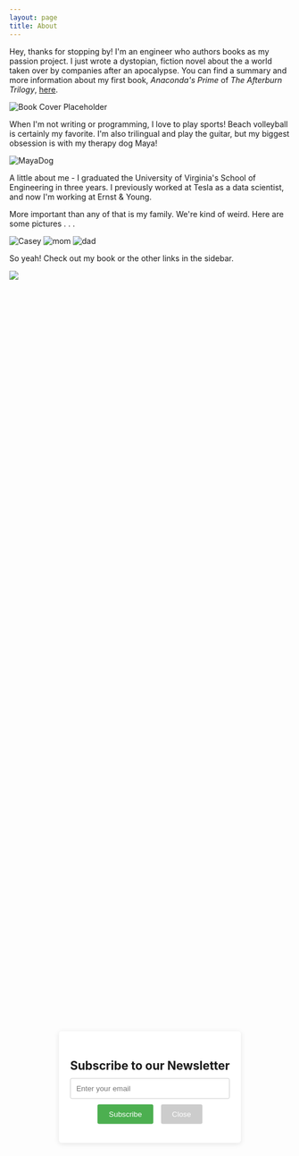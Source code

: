 ```yaml
---
layout: page
title: About
---
```


 <!-- CSS styles for the pop-up form -->
  <style>
  .popup-form {
    position: fixed;
    top: 50%;
    left: 50%;
    transform: translate(-50%, -50%);
    background-color: #fff;
    padding: 20px;
    border-radius: 5px;
    box-shadow: 0px 2px 10px rgba(0, 0, 0, 0.1);
    z-index: 9999;
    text-align: center;
  }

  .popup-form h2 {
    margin-bottom: 10px;
  }

  .popup-form input[type="email"] {
    width: 100%;
    padding: 10px;
    margin-bottom: 10px;
    border: 1px solid #ccc;
    border-radius: 3px;
  }

  .popup-form button {
    padding: 10px 20px;
    background-color: #4CAF50;
    color: #fff;
    border: none;
    border-radius: 3px;
    cursor: pointer;
  }

  .popup-form button.close {
    background-color: #ccc;
    margin-left: 10px;
  }
</style>

<p class="message">
  Hey, thanks for stopping by! I'm an engineer who authors books as my passion project. I just wrote a dystopian, fiction novel about the a world taken over by companies after an apocalypse. You can find a summary and more information about my first book, <em>Anaconda's Prime</em> of <em>The Afterburn Trilogy</em>, <a href="{{site.baseurl | append: '/books/'}}">here</a>. 
</p>

![Book Cover Placeholder](https://i.imgur.com/mNtDD5U.jpg)

<p>
  When I'm not writing or programming, I love to play sports! Beach volleyball is certainly my favorite. I'm also trilingual and play the guitar, but my biggest obsession is with my therapy dog Maya!
</p>

![MayaDog](https://i.imgur.com/Ay9UoFj.jpg)

<p>
A little about me - I graduated the University of Virginia's School of Engineering in three years. I previously worked at Tesla as a data scientist, and now I'm working at Ernst & Young.
</p>

<p>
More important than any of that is my family. We're kind of weird. Here are some pictures . . . 
</p>

![Casey](https://i.imgur.com/ASqfbO4.jpg)
![mom](https://i.imgur.com/VoKnZ7E.jpg)
![dad](https://i.imgur.com/Ah9xOS5.jpg)

<p>So yeah! Check out my book or the other links in the sidebar.</p>

![](https://i.pinimg.com/474x/6d/01/da/6d01da006a6a4654ea9943d062307398--so-funny-funny-pics.jpg)

<!-- <div class="card" style="width: 18rem;">
  <div class="card-body">
    <h5 class="card-title">Luke Anglin</h5>
    <p class="card-text">Contact me</p>
  </div>
  <ul class="list-group list-group-flush">
    <li class="list-group-item">Email: lta9vw@virginia.edu</li>
    <li class="list-group-item">Github: luke-anglin</li>
  </ul>
  <div class="card-body">
    <a href="https://github.com/luke-anglin" style="margin-right: 5em;" class="card-link">GitHub</a>
  </div>
</div> -->

 <div class="popup-form" id="newsletter-popup">
  <h2>Subscribe to our Newsletter</h2>
  <form id="subscribe-form">
    <input type="email" name="email" placeholder="Enter your email" required>
    <br>
    <button type="submit">Subscribe</button>
    <button type="button" class="close" onclick="closePopup()">Close</button>
  </form>
</div>

  <script>
    function closePopup() {
    document.getElementById("newsletter-popup").style.display = "none";
  }

  document.getElementById("subscribe-form").addEventListener("submit", function(event) {
    event.preventDefault();

    var apiKey = "e8e23728eaea379bed9a202ff047002e-us21";
    var listId = "da40f6d9bf";

    var formData = new FormData(this);
    var email = formData.get("email");

    var url = "https://us21.api.mailchimp.com/3.0/lists/" + listId + "/members/";
    var data = {
      email_address: email,
      status: "subscribed",
      merge_fields: {
        FNAME: "First Name",
        LNAME: "Last Name"
    }
    };
    const headers = new Headers();
    headers.append('Authorization', 'Basic ' + btoa('anystring'+ ':' + apiKey));
    headers.append('Content-Type', 'application/json');

    fetch(url, {
      method: "POST",
      headers: headers,
      body: JSON.stringify(data)
    })
      .then(function(response) {
        if (response.ok) {
          // Customize the success action here (e.g., show success message, redirect)
          console.log("Form submitted successfully!");
        } else {
          // Customize the error action here (e.g., show error message)
          console.log("Error submitting form.");
        }
      })
      .catch(function(error) {
        // Customize the error action here (e.g., show error message)
        console.log("Error submitting form:", error);
      });
      document.getElementById("newsletter-popup").style.display = "none";

  });


  // Display the popup form on page load
  window.addEventListener("load", function() {
    document.getElementById("newsletter-popup").style.display = "block";
  });
  </script>
